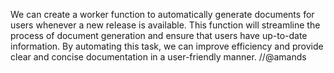 We can create a worker function to automatically generate documents for users whenever a new release is available. This function will streamline the process of document generation and ensure that users have up-to-date information. By automating this task, we can improve efficiency and provide clear and concise documentation in a user-friendly manner. //@amands